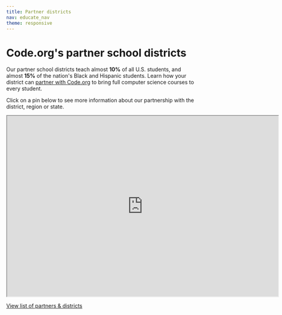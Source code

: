 ```yaml
---
title: Partner districts
nav: educate_nav
theme: responsive
---
```

# Code.org's partner school districts
Our partner school districts teach almost **10%** of all U.S. students, and almost **15%** of the nation's Black and Hispanic students. Learn how your district can [partner with Code.org](/educate/districts) to bring full computer science courses to every student.

Click on a pin below to see more information about our partnership with the district, region or state.

<iframe src="https://www.google.com/maps/d/embed?mid=zfFUcsP6-miE.ko0tbmjjThUs" width="720" height="480"></iframe>

[View list of partners & districts](https://docs.google.com/spreadsheets/d/1BDzs4k6nbZ87KdRZE62gqO_VpBC1yRSRbolWejGtDnU/edit#gid=0)

